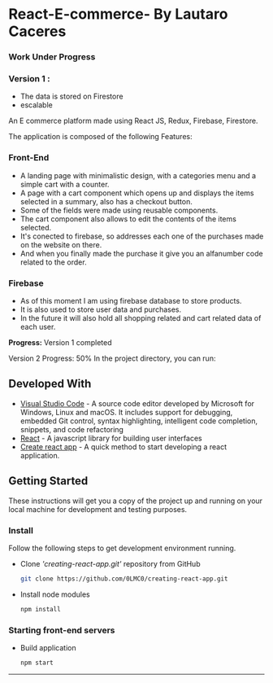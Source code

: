 # React-E-commerce- By Lautaro Caceres
### Work Under Progress

### Version 1 :
* The data is stored on Firestore
* escalable

An E commerce platform made using React JS, Redux, Firebase, Firestore.

The application is composed of the following Features:

### Front-End
* A landing page with minimalistic design, with a categories menu and a simple cart with a counter.
* A page with a cart component which opens up and displays the items selected in a summary, also has a checkout button.
* Some of the fields were made using reusable components.
* The cart component also allows to edit the contents of the items selected.
* It's conected to firebase, so addresses each one of the purchases made on the website on there. 
* And when you finally made the purchase it give you an alfanumber code related to the order.


### Firebase

* As of this moment I am using firebase database to store products.
* It is also used to store user data and purchases.
* In the future it will also hold all shopping related and cart related data of each user.

**Progress:**
Version 1 completed

Version 2 Progress: 50%
In the project directory, you can run:

## Developed With

* [Visual Studio Code](https://code.visualstudio.com/) - A source code editor developed by Microsoft for Windows, Linux and macOS. It includes support for debugging, embedded Git control, syntax highlighting, intelligent code completion, snippets, and code refactoring
* [React](https://reactjs.org/) - A javascript library for building user interfaces
* [Create react app](https://create-react-app.dev/) - A quick method to start developing a react application.

## Getting Started

These instructions will get you a copy of the project up and running on your local machine for development and testing purposes.

### Install

Follow the following steps to get development environment running.

* Clone _'creating-react-app.git'_ repository from GitHub

  ```bash
  git clone https://github.com/0LMC0/creating-react-app.git
  ```

* Install node modules

   ```bash
   npm install
   ```


### Starting front-end servers

* Build application

  ```bash
  npm start
  ```
---

